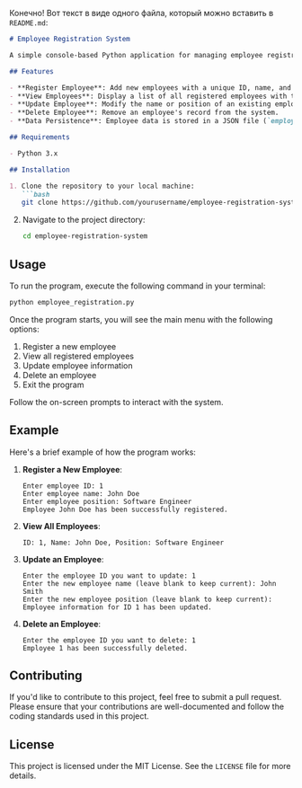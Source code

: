 Конечно! Вот текст в виде одного файла, который можно вставить в `README.md`:

```markdown
# Employee Registration System

A simple console-based Python application for managing employee registrations at a workplace. This program allows you to register new employees, view the list of registered employees, update their information, and delete employee records.

## Features

- **Register Employee**: Add new employees with a unique ID, name, and position.
- **View Employees**: Display a list of all registered employees with their IDs, names, and positions.
- **Update Employee**: Modify the name or position of an existing employee.
- **Delete Employee**: Remove an employee's record from the system.
- **Data Persistence**: Employee data is stored in a JSON file (`employees.json`), allowing the data to persist across sessions.

## Requirements

- Python 3.x

## Installation

1. Clone the repository to your local machine:
   ```bash
   git clone https://github.com/yourusername/employee-registration-system.git
   ```
2. Navigate to the project directory:
   ```bash
   cd employee-registration-system
   ```

## Usage

To run the program, execute the following command in your terminal:
```bash
python employee_registration.py
```

Once the program starts, you will see the main menu with the following options:

1. Register a new employee
2. View all registered employees
3. Update employee information
4. Delete an employee
5. Exit the program

Follow the on-screen prompts to interact with the system.

## Example

Here's a brief example of how the program works:

1. **Register a New Employee**:
   ```
   Enter employee ID: 1
   Enter employee name: John Doe
   Enter employee position: Software Engineer
   Employee John Doe has been successfully registered.
   ```

2. **View All Employees**:
   ```
   ID: 1, Name: John Doe, Position: Software Engineer
   ```

3. **Update an Employee**:
   ```
   Enter the employee ID you want to update: 1
   Enter the new employee name (leave blank to keep current): John Smith
   Enter the new employee position (leave blank to keep current): 
   Employee information for ID 1 has been updated.
   ```

4. **Delete an Employee**:
   ```
   Enter the employee ID you want to delete: 1
   Employee 1 has been successfully deleted.
   ```

## Contributing

If you'd like to contribute to this project, feel free to submit a pull request. Please ensure that your contributions are well-documented and follow the coding standards used in this project.

## License

This project is licensed under the MIT License. See the `LICENSE` file for more details.
